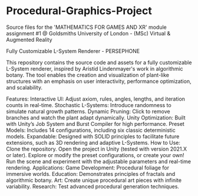 # Procedural-Graphics-Project
Source files for the 'MATHEMATICS FOR GAMES AND XR' module assignment #1 @ Goldsmiths University of London - (MSc) Virtual &amp; Augmented Reality

Fully Customizable L-System Renderer - PERSEPHONE

This repository contains the source code and assets for a fully customizable L-System renderer, inspired by Aristid Lindenmayer's work in algorithmic botany. The tool enables the creation and visualization of plant-like structures with an emphasis on user interactivity, performance optimization, and scalability.

Features:
Interactive UI: Adjust axiom, rules, angles, lengths, and iteration counts in real-time.
Stochastic L-Systems: Introduce randomness to simulate natural growth patterns.
Dynamic Pruning: Click to remove branches and watch the plant adapt dynamically.
Unity Optimization: Built with Unity’s Job System and Burst Compiler for high performance.
Preset Models: Includes 14 configurations, including six classic deterministic models.
Expandable: Designed with SOLID principles to facilitate future extensions, such as 3D rendering and adaptive L-Systems.
How to Use:
Clone the repository.
Open the project in Unity (tested with version 2021.X or later).
Explore or modify the preset configurations, or create your own!
Run the scene and experiment with the adjustable parameters and real-time rendering.
Applications:
Game Development: Procedural foliage for immersive worlds.
Education: Demonstrates principles of fractals and algorithmic botany.
Art: Create unique procedural art pieces with infinite variability.
Research: Test advanced procedural generation techniques.
